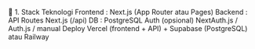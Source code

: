 🧱 1. Stack Teknologi
Frontend : Next.js (App Router atau Pages)
Backend : API Routes Next.js (/api)
DB : PostgreSQL
Auth (opsional) NextAuth.js / Auth.js / manual
Deploy Vercel (frontend + API) + Supabase (PostgreSQL) atau Railway
